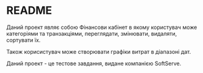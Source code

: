# README

Даний проект являє собою Фінансови кабінет в якому користувач може категоріями та транзакціями, переглядати, змінювати, видаляти, сортувати їх.

Також корисистувач може створювати графіки витрат в діапазоні дат.

Даний проект - це тестове завдання, видане компанією SoftServe.